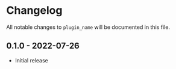 # Changelog

All notable changes to `plugin_name` will be documented in this file.

## 0.1.0 - 2022-07-26

- Initial release
